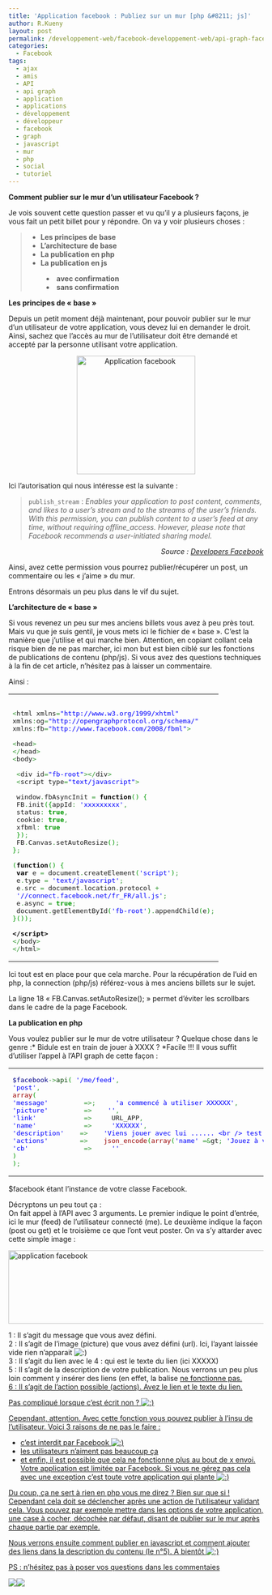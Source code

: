```yaml
---
title: 'Application facebook : Publiez sur un mur [php &#8211; js]'
author: R.Kueny
layout: post
permalink: /developpement-web/facebook-developpement-web/api-graph-facebook-publiez-sur-un-mur-php-js
categories:
  - Facebook
tags:
  - ajax
  - amis
  - API
  - api graph
  - application
  - applications
  - développement
  - développeur
  - facebook
  - graph
  - javascript
  - mur
  - php
  - social
  - tutoriel
---
```

**Comment publier sur le mur d&rsquo;un utilisateur Facebook ?**

Je vois souvent cette question passer et vu qu&rsquo;il y a plusieurs façons, je vous fait un petit billet pour y répondre. On va y voir plusieurs choses :

>   * **Les principes de base**
>   * **L&rsquo;architecture de base**
>   * **La publication en php**
>   * **La publication en js**
> <li style="margin-left: 35px;">
>   <strong>avec confirmation</strong>
> </li>
> <li style="margin-left: 35px;">
>   <strong>sans confirmation</strong>
> </li>

**Les principes de &laquo;&nbsp;base&nbsp;&raquo;**

Depuis un petit moment déjà maintenant, pour pouvoir publier sur le mur d&rsquo;un utilisateur de votre application, vous devez lui en demander le droit. Ainsi, sachez que l&rsquo;accès au mur de l&rsquo;utilisateur doit être demandé et accepté par la personne utilisant votre application.

<p style="text-align: center;">
  <a href="http://rkueny.fr/wp-content/uploads/2011/02/facebook-pilules.jpg" rel="lightbox[1023]"><img class="size-full wp-image-1107 aligncenter" title="Application facebook" src="http://rkueny.fr/wp-content/uploads/2011/02/facebook-pilules.jpg" alt="Application facebook" width="234" height="234" /></a>
</p>

<!--more-->

Ici l&rsquo;autorisation qui nous intéresse est la suivante :

> `publish_stream` : *Enables your application to post content, comments, and likes to a user&rsquo;s stream and to the streams of the user&rsquo;s friends. With this permission, you can publish content to a user&rsquo;s feed at any time, without requiring offline_access. However, please note that Facebook recommends a user-initiated sharing model.*

<p style="text-align: right;">
  <em>Source : <a title="Permissions facebook graph API" href="http://developers.facebook.com/docs/authentication/permissions" target="_blank">Developers Facebook</a></em><a href="http://rkueny.fr/wp-content/uploads/2011/01/facebook-autorisation-300x225.jpg" rel="lightbox[1023]"></a>
</p>

Ainsi, avez cette permission vous pourrez publier/récupérer un post, un commentaire ou les &laquo;&nbsp;j&rsquo;aime&nbsp;&raquo; du mur.

Entrons désormais un peu plus dans le vif du sujet.

**L&rsquo;architecture de &laquo;&nbsp;base&nbsp;&raquo;**

Si vous revenez un peu sur mes anciens billets vous avez à peu près tout. Mais vu que je suis gentil, je vous mets ici le fichier de &laquo;&nbsp;base&nbsp;&raquo;. C&rsquo;est la manière que j&rsquo;utilise et qui marche bien. Attention, en copiant collant cela risque bien de ne pas marcher, ici mon but est bien ciblé sur les fonctions de publications de contenu (php/js). Si vous avez des questions techniques à la fin de cet article, n&rsquo;hésitez pas à laisser un commentaire.

Ainsi :

<div class="wp_syntax">
  <table>
    <tr>
      <td class="code">
        <pre class="php" style="font-family:monospace;">&nbsp;
<span style="color: #339933;">&lt;</span>html xmlns<span style="color: #339933;">=</span><span style="color: #0000ff;">"http://www.w3.org/1999/xhtml"</span>
xmlns<span style="color: #339933;">:</span>og<span style="color: #339933;">=</span><span style="color: #0000ff;">"http://opengraphprotocol.org/schema/"</span>
xmlns<span style="color: #339933;">:</span>fb<span style="color: #339933;">=</span><span style="color: #0000ff;">"http://www.facebook.com/2008/fbml"</span><span style="color: #339933;">&gt;</span>
&nbsp;
<span style="color: #339933;">&lt;</span>head<span style="color: #339933;">&gt;</span>
<span style="color: #339933;">&lt;/</span>head<span style="color: #339933;">&gt;</span>
<span style="color: #339933;">&lt;</span>body<span style="color: #339933;">&gt;</span>
&nbsp;
 <span style="color: #339933;">&lt;</span>div id<span style="color: #339933;">=</span><span style="color: #0000ff;">"fb-root"</span><span style="color: #339933;">&gt;&lt;/</span>div<span style="color: #339933;">&gt;</span>
 <span style="color: #339933;">&lt;</span>script type<span style="color: #339933;">=</span><span style="color: #0000ff;">"text/javascript"</span><span style="color: #339933;">&gt;</span>
&nbsp;
 window<span style="color: #339933;">.</span>fbAsyncInit <span style="color: #339933;">=</span> <span style="color: #000000; font-weight: bold;">function</span><span style="color: #009900;">&#40;</span><span style="color: #009900;">&#41;</span> <span style="color: #009900;">&#123;</span>
 FB<span style="color: #339933;">.</span>init<span style="color: #009900;">&#40;</span><span style="color: #009900;">&#123;</span>appId<span style="color: #339933;">:</span> <span style="color: #0000ff;">'xxxxxxxxx'</span><span style="color: #339933;">,</span>
 status<span style="color: #339933;">:</span> <span style="color: #009900; font-weight: bold;">true</span><span style="color: #339933;">,</span>
 cookie<span style="color: #339933;">:</span> <span style="color: #009900; font-weight: bold;">true</span><span style="color: #339933;">,</span>
 xfbml<span style="color: #339933;">:</span> <span style="color: #009900; font-weight: bold;">true</span>
 <span style="color: #009900;">&#125;</span><span style="color: #009900;">&#41;</span><span style="color: #339933;">;</span>
 FB<span style="color: #339933;">.</span>Canvas<span style="color: #339933;">.</span>setAutoResize<span style="color: #009900;">&#40;</span><span style="color: #009900;">&#41;</span><span style="color: #339933;">;</span>
<span style="color: #009900;">&#125;</span><span style="color: #339933;">;</span>
&nbsp;
<span style="color: #009900;">&#40;</span><span style="color: #000000; font-weight: bold;">function</span><span style="color: #009900;">&#40;</span><span style="color: #009900;">&#41;</span> <span style="color: #009900;">&#123;</span>
 <span style="color: #000000; font-weight: bold;">var</span> e <span style="color: #339933;">=</span> document<span style="color: #339933;">.</span>createElement<span style="color: #009900;">&#40;</span><span style="color: #0000ff;">'script'</span><span style="color: #009900;">&#41;</span><span style="color: #339933;">;</span>
 e<span style="color: #339933;">.</span>type <span style="color: #339933;">=</span> <span style="color: #0000ff;">'text/javascript'</span><span style="color: #339933;">;</span>
 e<span style="color: #339933;">.</span>src <span style="color: #339933;">=</span> document<span style="color: #339933;">.</span>location<span style="color: #339933;">.</span>protocol <span style="color: #339933;">+</span>
 <span style="color: #0000ff;">'//connect.facebook.net/fr_FR/all.js'</span><span style="color: #339933;">;</span>
 e<span style="color: #339933;">.</span>async <span style="color: #339933;">=</span> <span style="color: #009900; font-weight: bold;">true</span><span style="color: #339933;">;</span>
 document<span style="color: #339933;">.</span>getElementById<span style="color: #009900;">&#40;</span><span style="color: #0000ff;">'fb-root'</span><span style="color: #009900;">&#41;</span><span style="color: #339933;">.</span>appendChild<span style="color: #009900;">&#40;</span>e<span style="color: #009900;">&#41;</span><span style="color: #339933;">;</span>
<span style="color: #009900;">&#125;</span><span style="color: #009900;">&#40;</span><span style="color: #009900;">&#41;</span><span style="color: #009900;">&#41;</span><span style="color: #339933;">;</span>
&nbsp;
<span style="color: #000000; font-weight: bold;">&lt;/script&gt;</span>
<span style="color: #339933;">&lt;/</span>body<span style="color: #339933;">&gt;</span>
<span style="color: #339933;">&lt;/</span>html<span style="color: #339933;">&gt;</span></pre>
      </td>
    </tr>
  </table>
</div>

Ici tout est en place pour que cela marche. Pour la récupération de l&rsquo;uid en php, la connection (php/js) référez-vous à mes anciens billets sur le sujet.

La ligne 18 &laquo;&nbsp;FB.Canvas.setAutoResize();&nbsp;&raquo; permet d&rsquo;éviter les scrollbars dans le cadre de la page Facebook.

**La publication en php**

Vous voulez publier sur le mur de votre utilisateur ? Quelque chose dans le genre :* Bidule est en train de jouer à XXXX ? *Facile !!! Il vous suffit d&rsquo;utiliser l&rsquo;appel à l&rsquo;API graph de cette façon :

<div class="wp_syntax">
  <table>
    <tr>
      <td class="code">
        <pre class="php" style="font-family:monospace;"><span style="color: #000088;">$facebook</span><span style="color: #339933;">-&gt;</span><span style="color: #004000;">api</span><span style="color: #009900;">&#40;</span> <span style="color: #0000ff;">'/me/feed'</span><span style="color: #339933;">,</span>
<span style="color: #0000ff;">'post'</span><span style="color: #339933;">,</span>
<span style="color: #990000;">array</span><span style="color: #009900;">&#40;</span>
<span style="color: #0000ff;">'message'</span>         <span style="color: #339933;">=&gt;;</span>     <span style="color: #0000ff;">'a commencé à utiliser XXXXXX'</span><span style="color: #339933;">,</span>
<span style="color: #0000ff;">'picture'</span>         <span style="color: #339933;">=&gt;</span>    <span style="color: #0000ff;">''</span><span style="color: #339933;">,</span>
<span style="color: #0000ff;">'link'</span>            <span style="color: #339933;">=&gt;</span>     URL_APP<span style="color: #339933;">,</span>
<span style="color: #0000ff;">'name'</span>            <span style="color: #339933;">=&gt;</span>     <span style="color: #0000ff;">'XXXXXX'</span><span style="color: #339933;">,</span>
<span style="color: #0000ff;">'description'</span>    <span style="color: #339933;">=&gt;</span>    <span style="color: #0000ff;">'Viens jouer avec lui ...... &lt;br /&gt; test'</span><span style="color: #339933;">,</span>
<span style="color: #0000ff;">'actions'</span>        <span style="color: #339933;">=&gt;</span>    <span style="color: #990000;">json_encode</span><span style="color: #009900;">&#40;</span><span style="color: #990000;">array</span><span style="color: #009900;">&#40;</span><span style="color: #0000ff;">'name'</span> <span style="color: #339933;">=&</span>gt<span style="color: #339933;">;</span> <span style="color: #0000ff;">'Jouez à votre tour'</span><span style="color: #339933;">,</span> <span style="color: #0000ff;">'link'</span> <span style="color: #339933;">=&</span>gt<span style="color: #339933;">;</span> URL_APP<span style="color: #009900;">&#41;</span><span style="color: #009900;">&#41;</span><span style="color: #339933;">,</span>
<span style="color: #0000ff;">'cb'</span>              <span style="color: #339933;">=&gt;</span>     <span style="color: #0000ff;">''</span>
<span style="color: #009900;">&#41;</span>
<span style="color: #009900;">&#41;</span><span style="color: #339933;">;</span></pre>
      </td>
    </tr>
  </table>
</div>

$facebook étant l&rsquo;instance de votre classe Facebook.

Décryptons un peu tout ça :  
On fait appel à l&rsquo;API avec 3 arguments. Le premier indique le point d&rsquo;entrée, ici le mur (feed) de l&rsquo;utilisateur connecté (me). Le deuxième indique la façon (post ou get) et le troisième ce que l&rsquo;ont veut poster. On va s&rsquo;y attarder avec cette simple image :

<p style="text-align: left;">
  <img class="size-full wp-image-1104   aligncenter" title="application facebook" src="http://rkueny.fr/wp-content/uploads/2011/02/facebook-publish.jpg" alt="application facebook" width="524" height="145" />
</p>

<p style="text-align: left;">
  1 : Il s’agit du message que vous avez défini.<br /> 2 : Il s’agit de l’image (picture) que vous avez défini (url). Ici, l’ayant laissée vide rien n’apparait <img src="http://rkueny.fr/wp-includes/images/smilies/icon_smile.gif" alt=":)" class="wp-smiley" /><br /> 3 : Il s’agit du lien avec le 4 : qui est le texte du lien (ici XXXXX)<br /> 5 : Il s’agit de la description de votre publication. Nous verrons un peu plus loin comment y insérer des liens (en effet, la balise <a href> ne fonctionne pas.<br /> 6 : Il s’agit de l’action possible (actions). Avez le lien et le texte du lien.
</p>

Pas compliqué lorsque c’est écrit non ? <img src="http://rkueny.fr/wp-includes/images/smilies/icon_smile.gif" alt=":)" class="wp-smiley" />

Cependant, attention. Avec cette fonction vous pouvez publier à l’insu de l’utilisateur. Voici 3 raisons de ne pas le faire :

  * c’est interdit par Facebook <img src="http://rkueny.fr/wp-includes/images/smilies/icon_smile.gif" alt=":)" class="wp-smiley" />
  * les utilisateurs n’aiment pas beaucoup ça
  * et enfin, il est possible que cela ne fonctionne plus au bout de x envoi. Votre application est limitée par Facebook. Si vous ne gérez pas cela avec une exception c’est toute votre application qui plante <img src="http://rkueny.fr/wp-includes/images/smilies/icon_smile.gif" alt=":)" class="wp-smiley" />

<p style="text-align: left;">
  Du coup, ça ne sert à rien en php vous me direz ? Bien sur que si ! Cependant cela doit se déclencher après une action de l’utilisateur validant cela. Vous pouvez par exemple mettre dans les options de votre application, une case à cocher, décochée par défaut, disant de publier sur le mur après chaque partie par exemple.
</p>

<p style="text-align: left;">
  Nous verrons ensuite comment publier en javascript et comment ajouter des liens dans la description du contenu (le n°5). A bientôt <img src="http://rkueny.fr/wp-includes/images/smilies/icon_wink.gif" alt=";)" class="wp-smiley" />
</p>

<p style="text-align: left;">
  PS : n&rsquo;hésitez pas à poser vos questions dans les commentaies
</p>

![][1]![][2]

<p style="text-align:center">
  <br />
</p>

 [1]: file:///Users/raphaelkueny/Library/Caches/TemporaryItems/moz-screenshot.png
 [2]: file:///Users/raphaelkueny/Library/Caches/TemporaryItems/moz-screenshot-1.png
